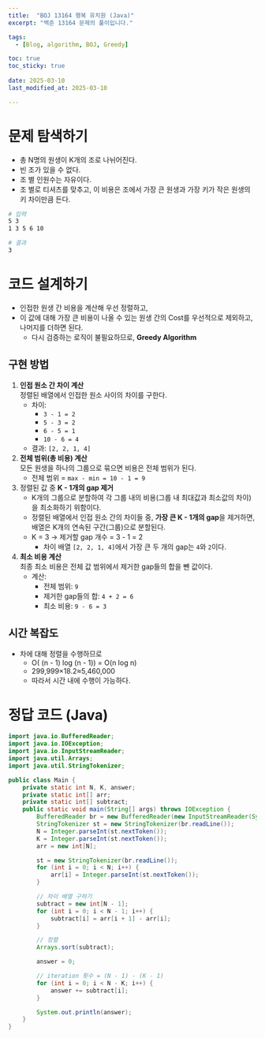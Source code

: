 ```yaml
---
title:  "BOJ 13164 행복 유치원 (Java)"
excerpt: "백준 13164 문제의 풀이입니다."

tags:
  - [Blog, algorithm, BOJ, Greedy]

toc: true
toc_sticky: true
 
date: 2025-03-10
last_modified_at: 2025-03-10

---
```


# 문제 탐색하기

- 총 N명의 원생이 K개의 조로 나뉘어진다.
- 빈 조가 있을 수 없다.
- 조 별 인원수는 자유이다.
- 조 별로 티셔츠를 맞추고, 이 비용은 조에서 가장 큰 원생과 가장 키가 작은 원생의 키 차이만큼 든다.

```bash
# 입력
5 3
1 3 5 6 10
```

```bash
# 결과 
3
```

# 코드 설계하기

- 인접한 원생 간 비용을 계산해 우선 정렬하고,
- 이 값에 대해 가장 큰 비용이 나올 수 있는 원생 간의 Cost를 우선적으로 제외하고, 나머지를 더하면 된다.
	- 다시 검증하는 로직이 불필요하므로, **Greedy Algorithm**

## 구현 방법

1. **인접 원소 간 차이 계산**  
    정렬된 배열에서 인접한 원소 사이의 차이를 구한다. 
    - 차이:
        - `3 - 1 = 2`
        - `5 - 3 = 2`
        - `6 - 5 = 1`
        - `10 - 6 = 4`
    - 결과: `[2, 2, 1, 4]`
2. **전체 범위(총 비용) 계산**  
    모든 원생을 하나의 그룹으로 묶으면 비용은 전체 범위가 된다.
    - 전체 범위 = `max - min = 10 - 1 = 9`
3. 정렬된 값 중 **K - 1개의 gap 제거**
    - K개의 그룹으로 분할하여 각 그룹 내의 비용(그룹 내 최대값과 최소값의 차이)을 최소화하기 위함이다.
    - 정렬된 배열에서 인접 원소 간의 차이들 중, **가장 큰 K - 1개의 gap**을 제거하면, 배열은 K개의 연속된 구간(그룹)으로 분할된다.
    - K = 3 → 제거할 gap 개수 = 3 - 1 = 2
        - 차이 배열 `[2, 2, 1, 4]`에서 가장 큰 두 개의 gap는 `4`와 `2`이다.
4. **최소 비용 계산**  
    최종 최소 비용은 전체 값 범위에서 제거한 gap들의 합을 뺀 값이다.
    - 계산:
        - 전체 범위: `9`
        - 제거한 gap들의 합: `4 + 2 = 6`
        - 최소 비용: `9 - 6 = 3`

## 시간 복잡도

- 차에 대해 정렬을 수행하므로 
	- O( (n - 1) log (n - 1)) = O(n log n)
	- 299,999×18.2≈5,460,000
	- 따라서 시간 내에 수행이 가능하다.

# 정답 코드 (Java)

```java
import java.io.BufferedReader;
import java.io.IOException;
import java.io.InputStreamReader;
import java.util.Arrays;
import java.util.StringTokenizer;

public class Main {
    private static int N, K, answer;
    private static int[] arr;
    private static int[] subtract;
    public static void main(String[] args) throws IOException {
        BufferedReader br = new BufferedReader(new InputStreamReader(System.in));
        StringTokenizer st = new StringTokenizer(br.readLine());
        N = Integer.parseInt(st.nextToken());
        K = Integer.parseInt(st.nextToken());
        arr = new int[N];

        st = new StringTokenizer(br.readLine());
        for (int i = 0; i < N; i++) {
            arr[i] = Integer.parseInt(st.nextToken());
        }

        // 차이 배열 구하기
        subtract = new int[N - 1];
        for (int i = 0; i < N - 1; i++) {
            subtract[i] = arr[i + 1] - arr[i];
        }

        // 정렬
        Arrays.sort(subtract);

        answer = 0;

        // iteration 횟수 = (N - 1) - (K - 1)
        for (int i = 0; i < N - K; i++) {
            answer += subtract[i];
        }

        System.out.println(answer);
    }
}

```


